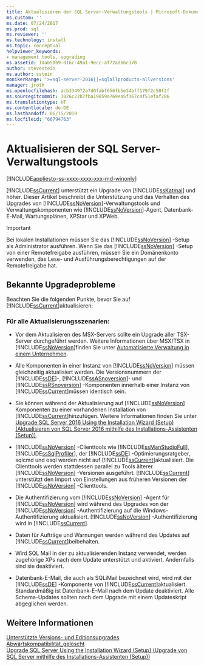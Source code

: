 ```yaml
---
title: Aktualisieren der SQL Server-Verwaltungstools | Microsoft-Dokumentation
ms.custom: ''
ms.date: 07/24/2017
ms.prod: sql
ms.reviewer: ''
ms.technology: install
ms.topic: conceptual
helpviewer_keywords:
- management tools, upgrading
ms.assetid: 1dab50b9-d16c-49a1-9ecc-af72adb6c378
author: stevestein
ms.author: sstein
monikerRange: '>=sql-server-2016||=sqlallproducts-allversions'
manager: jroth
ms.openlocfilehash: acb334972a7d0fabf656fb5e34bff179f2c50f2f
ms.sourcegitcommit: 3026c22b7fba19059a769ea5f367c4f51efaf286
ms.translationtype: HT
ms.contentlocale: de-DE
ms.lasthandoff: 06/15/2019
ms.locfileid: "66794763"
---
```

# <a name="upgrade-sql-server-management-tools"></a>Aktualisieren der SQL Server-Verwaltungstools

[!INCLUDE[appliesto-ss-xxxx-xxxx-xxx-md-winonly](../../includes/appliesto-ss-xxxx-xxxx-xxx-md-winonly.md)]

[!INCLUDE[ssCurrent](../../includes/sscurrent-md.md)] unterstützt ein Upgrade von [!INCLUDE[ssKatmai](../../includes/sskatmai-md.md)] und höher. Dieser Artikel beschreibt die Unterstützung und das Verhalten des Upgrades von [!INCLUDE[ssNoVersion](../../includes/ssnoversion-md.md)]-Verwaltungstools und Verwaltungskomponenten wie [!INCLUDE[ssNoVersion](../../includes/ssnoversion-md.md)]-Agent, Datenbank-E-Mail, Wartungsplänen, XPStar und XPWeb.  
  
> [!IMPORTANT]  
>  Bei lokalen Installationen müssen Sie das [!INCLUDE[ssNoVersion](../../includes/ssnoversion-md.md)] -Setup als Administrator ausführen. Wenn Sie das [!INCLUDE[ssNoVersion](../../includes/ssnoversion-md.md)] -Setup von einer Remotefreigabe ausführen, müssen Sie ein Domänenkonto verwenden, das Lese- und Ausführungsberechtigungen auf der Remotefreigabe hat.  
  
## <a name="known-upgrade-issues"></a>Bekannte Upgradeprobleme  
Beachten Sie die folgenden Punkte, bevor Sie auf [!INCLUDE[ssCurrent](../../includes/sscurrent-md.md)]aktualisieren:  
  
### <a name="for-all-upgrade-scenarios"></a>Für alle Aktualisierungsszenarien:  
  
- Vor dem Aktualisieren des MSX-Servers sollte ein Upgrade aller TSX-Server durchgeführt werden. Weitere Informationen über MSX/TSX in [!INCLUDE[ssNoVersion](../../includes/ssnoversion-md.md)]finden Sie unter [Automatisierte Verwaltung in einem Unternehmen](../../ssms/agent/automated-administration-across-an-enterprise.md).  
  
-   Alle Komponenten in einer Instanz von [!INCLUDE[ssNoVersion](../../includes/ssnoversion-md.md)] müssen gleichzeitig aktualisiert werden. Die Versionsnummern der [!INCLUDE[ssDE](../../includes/ssde-md.md)]-, [!INCLUDE[ssASnoversion](../../includes/ssasnoversion-md.md)]- und [!INCLUDE[ssRSnoversion](../../includes/ssrsnoversion-md.md)] -Komponenten innerhalb einer Instanz von [!INCLUDE[ssCurrent](../../includes/sscurrent-md.md)]müssen identisch sein.  
  
-   Sie können während der Aktualisierung auf [!INCLUDE[ssNoVersion](../../includes/ssnoversion-md.md)] Komponenten zu einer vorhandenen Installation von [!INCLUDE[ssCurrent](../../includes/sscurrent-md.md)]hinzufügen. Weitere Informationen finden Sie unter [Upgrade SQL Server 2016 Using the Installation Wizard (Setup) (Aktualisieren von SQL Server 2016 mithilfe des Installations-Assistenten (Setup))](../../database-engine/install-windows/upgrade-sql-server-using-the-installation-wizard-setup.md).  
  
-   [!INCLUDE[ssNoVersion](../../includes/ssnoversion-md.md)] -Clienttools wie [!INCLUDE[ssManStudioFull](../../includes/ssmanstudiofull-md.md)], [!INCLUDE[ssSqlProfiler](../../includes/sssqlprofiler-md.md)], der [!INCLUDE[ssDE](../../includes/ssde-md.md)] -Optimierungsratgeber, sqlcmd und osql werden nicht auf [!INCLUDE[ssCurrent](../../includes/sscurrent-md.md)]aktualisiert. Die Clienttools werden stattdessen parallel zu Tools älterer [!INCLUDE[ssNoVersion](../../includes/ssnoversion-md.md)] -Versionen ausgeführt. [!INCLUDE[ssCurrent](../../includes/sscurrent-md.md)] unterstützt den Import von Einstellungen aus früheren Versionen der [!INCLUDE[ssNoVersion](../../includes/ssnoversion-md.md)] -Clienttools.  
  
-   Die Authentifizierung vom [!INCLUDE[ssNoVersion](../../includes/ssnoversion-md.md)] -Agent für [!INCLUDE[ssNoVersion](../../includes/ssnoversion-md.md)] wird während des Upgrades von der [!INCLUDE[ssNoVersion](../../includes/ssnoversion-md.md)] -Authentifizierung auf die Windows-Authentifizierung aktualisiert. [!INCLUDE[ssNoVersion](../../includes/ssnoversion-md.md)] -Authentifizierung wird in [!INCLUDE[ssCurrent](../../includes/sscurrent-md.md)].  
  
-   Daten für Aufträge und Warnungen werden während des Updates auf [!INCLUDE[ssCurrent](../../includes/sscurrent-md.md)]beibehalten.  
  
-   Wird SQL Mail in der zu aktualisierenden Instanz verwendet, werden zugehörige XPs nach dem Update unterstützt und aktiviert. Andernfalls sind sie deaktiviert.  
  
-   Datenbank-E-Mail, die auch als SQLiMail bezeichnet wird, wird mit der [!INCLUDE[ssDE](../../includes/ssde-md.md)] -Komponente von [!INCLUDE[ssCurrent](../../includes/sscurrent-md.md)]aktualisiert. Standardmäßig ist Datenbank-E-Mail nach dem Update deaktiviert. Alle Schema-Updates sollten nach dem Upgrade mit einem Updateskript abgeglichen werden.  
  
## <a name="see-also"></a>Weitere Informationen  
 [Unterstützte Versions- und Editionsupgrades](../../database-engine/install-windows/supported-version-and-edition-upgrades.md)   
 [Abwärtskompatibilität_gelöscht](https://msdn.microsoft.com/library/15d9117e-e2fa-4985-99ea-66a117c1e9fd)   
 [Upgrade SQL Server Using the Installation Wizard (Setup) (Upgrade von SQL Server mithilfe des Installations-Assistenten (Setup))](../../database-engine/install-windows/upgrade-sql-server-using-the-installation-wizard-setup.md)  
  
  
